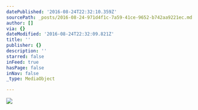 ```yaml
---
datePublished: '2016-08-24T22:32:10.359Z'
sourcePath: _posts/2016-08-24-971d4f1c-7a59-41ce-9652-b742aa9221ec.md
author: []
via: {}
dateModified: '2016-08-24T22:32:09.821Z'
title: ''
publisher: {}
description: ''
starred: false
inFeed: true
hasPage: false
inNav: false
_type: MediaObject

---
```

![](https://the-grid-user-content.s3-us-west-2.amazonaws.com/71276d6d-53f9-4886-877d-d98ef5a76e71.jpg)